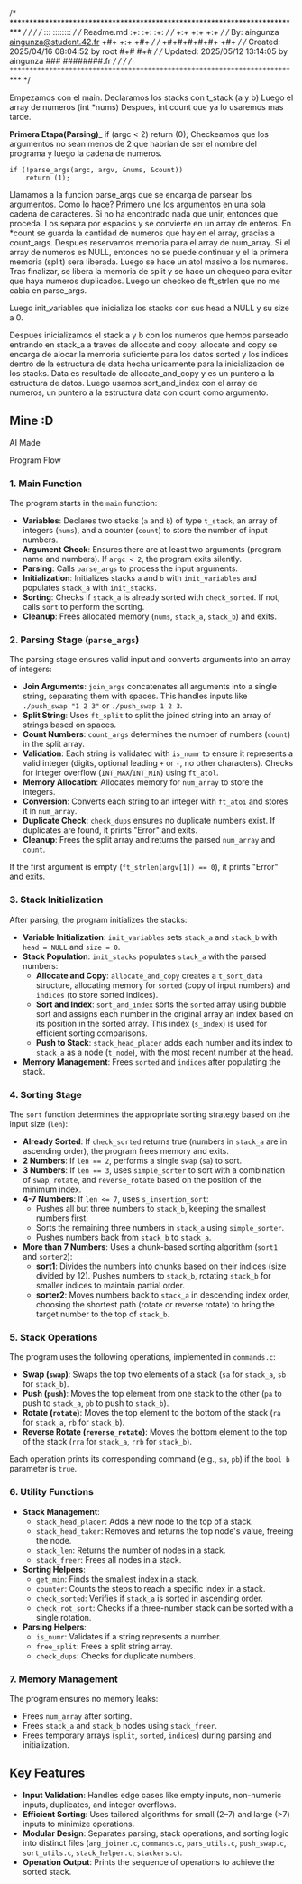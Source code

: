 /* ************************************************************************** */
/*                                                                            */
/*                                                        :::      ::::::::   */
/*   Readme.md                                      	:+:      :+:    :+:   */
/*                                                    +:+ +:+         +:+     */
/*   By: aingunza <aingunza@student.42.fr>          +#+  +:+       +#+        */
/*                                                +#+#+#+#+#+   +#+           */
/*   Created: 2025/04/16 08:04:52 by root              #+#    #+#             */
/*   Updated: 2025/05/12 13:14:05 by aingunza         ###   ########.fr       */
/*                                                                            */
/* ************************************************************************** */


Empezamos con el main.
Declaramos los stacks con t_stack (a y b)
Luego el array de numeros (int *nums)
Despues, int count que ya lo usaremos mas tarde.


________Primera Etapa(Parsing)_________
	if (argc < 2)
		return (0);
Checkeamos que los argumentos no sean menos de 2 que habrian de ser el nombre del 
programa y luego la cadena de numeros.

	if (!parse_args(argc, argv, &nums, &count))
		return (1);

Llamamos a la funcion parse_args que se encarga de parsear los argumentos.
Como lo hace?
Primero une los argumentos en una sola cadena de caracteres. Si no ha encontrado 
nada que unir, entonces que proceda. Los separa por espacios y se convierte en un 
array de enteros. En *count se guarda la cantidad de numeros que hay en el array,
gracias a count_args. Despues reservamos memoria para el array de num_array. 
Si el array de numeros es NULL, entonces no se puede continuar y el la primera 
memoria (split) sera liberada. Luego se hace un atol masivo a los numeros.
Tras finalizar, se libera la memoria de split y se hace un chequeo para evitar
que haya numeros duplicados. 
Luego un checkeo de ft_strlen que no me cabia en parse_args.

Luego init_variables que inicializa los stacks con sus head a NULL y su size a 0.

Despues inicializamos el stack a y b con los numeros que hemos parseado entrando 
en stack_a a traves de allocate and copy. allocate and copy se encarga de alocar
la memoria suficiente para los datos sorted y los indices dentro de 
la estructura de data hecha unicamente para la inicializacion de los stacks.
Data es resultado de allocate_and_copy y es un puntero a la estructura de datos.
Luego usamos sort_and_index con el array de numeros, un puntero a 
la estructura data con count como argumento.

Mine :D
----------------------------------------------------------------------
AI Made

Program Flow

### 1. Main Function
The program starts in the `main` function:
- **Variables**: Declares two stacks (`a` and `b`) of type `t_stack`, an array of integers (`nums`), and a counter (`count`) to store the number of input numbers.
- **Argument Check**: Ensures there are at least two arguments (program name and numbers). If `argc < 2`, the program exits silently.
- **Parsing**: Calls `parse_args` to process the input arguments.
- **Initialization**: Initializes stacks `a` and `b` with `init_variables` and populates `stack_a` with `init_stacks`.
- **Sorting**: Checks if `stack_a` is already sorted with `check_sorted`. If not, calls `sort` to perform the sorting.
- **Cleanup**: Frees allocated memory (`nums`, `stack_a`, `stack_b`) and exits.

### 2. Parsing Stage (`parse_args`)
The parsing stage ensures valid input and converts arguments into an array of integers:
- **Join Arguments**: `join_args` concatenates all arguments into a single string, separating them with spaces. This handles inputs like `./push_swap "1 2 3"` or `./push_swap 1 2 3`.
- **Split String**: Uses `ft_split` to split the joined string into an array of strings based on spaces.
- **Count Numbers**: `count_args` determines the number of numbers (`count`) in the split array.
- **Validation**: Each string is validated with `is_numr` to ensure it represents a valid integer (digits, optional leading `+` or `-`, no other characters). Checks for integer overflow (`INT_MAX`/`INT_MIN`) using `ft_atol`.
- **Memory Allocation**: Allocates memory for `num_array` to store the integers.
- **Conversion**: Converts each string to an integer with `ft_atoi` and stores it in `num_array`.
- **Duplicate Check**: `check_dups` ensures no duplicate numbers exist. If duplicates are found, it prints "Error" and exits.
- **Cleanup**: Frees the split array and returns the parsed `num_array` and `count`.

If the first argument is empty (`ft_strlen(argv[1]) == 0`), it prints "Error" and exits.

### 3. Stack Initialization
After parsing, the program initializes the stacks:
- **Variable Initialization**: `init_variables` sets `stack_a` and `stack_b` with `head = NULL` and `size = 0`.
- **Stack Population**: `init_stacks` populates `stack_a` with the parsed numbers:
  - **Allocate and Copy**: `allocate_and_copy` creates a `t_sort_data` structure, allocating memory for `sorted` (copy of input numbers) and `indices` (to store sorted indices).
  - **Sort and Index**: `sort_and_index` sorts the `sorted` array using bubble sort and assigns each number in the original array an index based on its position in the sorted array. This index (`s_index`) is used for efficient sorting comparisons.
  - **Push to Stack**: `stack_head_placer` adds each number and its index to `stack_a` as a node (`t_node`), with the most recent number at the head.
- **Memory Management**: Frees `sorted` and `indices` after populating the stack.

### 4. Sorting Stage
The `sort` function determines the appropriate sorting strategy based on the input size (`len`):
- **Already Sorted**: If `check_sorted` returns true (numbers in `stack_a` are in ascending order), the program frees memory and exits.
- **2 Numbers**: If `len == 2`, performs a single `swap` (`sa`) to sort.
- **3 Numbers**: If `len == 3`, uses `simple_sorter` to sort with a combination of `swap`, `rotate`, and `reverse_rotate` based on the position of the minimum index.
- **4-7 Numbers**: If `len <= 7`, uses `s_insertion_sort`:
  - Pushes all but three numbers to `stack_b`, keeping the smallest numbers first.
  - Sorts the remaining three numbers in `stack_a` using `simple_sorter`.
  - Pushes numbers back from `stack_b` to `stack_a`.
- **More than 7 Numbers**: Uses a chunk-based sorting algorithm (`sort1` and `sorter2`):
  - **sort1**: Divides the numbers into chunks based on their indices (size divided by 12). Pushes numbers to `stack_b`, rotating `stack_b` for smaller indices to maintain partial order.
  - **sorter2**: Moves numbers back to `stack_a` in descending index order, choosing the shortest path (rotate or reverse rotate) to bring the target number to the top of `stack_b`.

### 5. Stack Operations
The program uses the following operations, implemented in `commands.c`:
- **Swap (`swap`)**: Swaps the top two elements of a stack (`sa` for `stack_a`, `sb` for `stack_b`).
- **Push (`push`)**: Moves the top element from one stack to the other (`pa` to push to `stack_a`, `pb` to push to `stack_b`).
- **Rotate (`rotate`)**: Moves the top element to the bottom of the stack (`ra` for `stack_a`, `rb` for `stack_b`).
- **Reverse Rotate (`reverse_rotate`)**: Moves the bottom element to the top of the stack (`rra` for `stack_a`, `rrb` for `stack_b`).

Each operation prints its corresponding command (e.g., `sa`, `pb`) if the `bool b` parameter is `true`.

### 6. Utility Functions
- **Stack Management**:
  - `stack_head_placer`: Adds a new node to the top of a stack.
  - `stack_head_taker`: Removes and returns the top node's value, freeing the node.
  - `stack_len`: Returns the number of nodes in a stack.
  - `stack_freer`: Frees all nodes in a stack.
- **Sorting Helpers**:
  - `get_min`: Finds the smallest index in a stack.
  - `counter`: Counts the steps to reach a specific index in a stack.
  - `check_sorted`: Verifies if `stack_a` is sorted in ascending order.
  - `check_rot_sort`: Checks if a three-number stack can be sorted with a single rotation.
- **Parsing Helpers**:
  - `is_numr`: Validates if a string represents a number.
  - `free_split`: Frees a split string array.
  - `check_dups`: Checks for duplicate numbers.

### 7. Memory Management
The program ensures no memory leaks:
- Frees `num_array` after sorting.
- Frees `stack_a` and `stack_b` nodes using `stack_freer`.
- Frees temporary arrays (`split`, `sorted`, `indices`) during parsing and initialization.

## Key Features
- **Input Validation**: Handles edge cases like empty inputs, non-numeric inputs, duplicates, and integer overflows.
- **Efficient Sorting**: Uses tailored algorithms for small (2–7) and large (>7) inputs to minimize operations.
- **Modular Design**: Separates parsing, stack operations, and sorting logic into distinct files (`arg_joiner.c`, `commands.c`, `pars_utils.c`, `push_swap.c`, `sort_utils.c`, `stack_helper.c`, `stackers.c`).
- **Operation Output**: Prints the sequence of operations to achieve the sorted stack.
